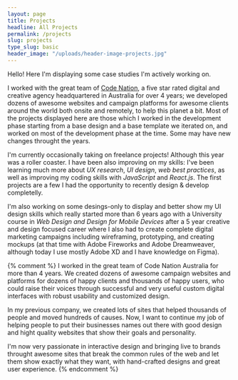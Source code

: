```yaml
---
layout: page
title: Projects
headline: All Projects
permalink: /projects
slug: projects
type_slug: basic
header_image: "/uploads/header-image-projects.jpg"
---
```


Hello! Here I'm displaying some case studies I'm actively working on.

I worked with the great team of <a class="text-rosybrown" href="https://www.codenation.com/" target="_blank">Code Nation</a>, a five star rated digital and creative agency headquartered in Australia for over 4 years; we developed dozens of awesome websites and campaign platforms for awesome clients around the world both onsite and remotely, to help this planet a bit. Most of the projects displayed here are those which I worked in the development phase starting from a base design and a base template we iterated on, and worked on most of the development phase at the time. Some may have new changes throught the years.

I'm currently occasionally taking on freelance projects! Although this year was a roller coaster. I have been also improving on my skills: I've been learning much more about <em class="font-ultra-light text-italic">UX research</em>, <em class="font-ultra-light text-italic">UI design</em>, <em class="font-ultra-light text-italic">web best practices</em>, as well as improving my coding skills with <em class="font-ultra-light text-italic">JavaScript</em> and <em class="font-ultra-light text-italic">React.js</em>. The first projects are a few I had the opportunity to recently design & develop completelly.

I'm also working on some desings-only to display and better show my UI design skills which really started more than 6 years ago with a University course in <em class="font-ultra-light text-italic">Web Design and Design for Mobile Devices</em> after a 5 year creative and design focused career where I also had to create complete digital marketing campaigns including wireframing, prototyping, and creating mockups (at that time with Adobe Fireworks and Adobe Dreamweaver,<!--<img src="/uploads/smile-face.png" style="height:15px">--> although today I use mostly Adobe XD and I have knowledge on Figma).<!--and Sketch--><!--<img src="/uploads/heart.webp" style="height:15px">-->

{% comment %}
I worked in the great team of Code Nation Australia for more than 4 years. We created dozens of awesome campaign websites and platforms for dozens of happy clients and thousands of happy users, who could raise their voices through successful and very useful custom digital interfaces with robust usability and customized design.<!--Same from LinkedIn experience-->

In my previous company, we created lots of sites that helped thousands of people and moved hundreds of causes. Now, I want to continue my job of helping people to put their businesses names out there with good design and hight quality websites that show their goals and personality.

I'm now very passionate in interactive design and bringing live to brands throught awesome sites that break the common rules of the web and let them show exactly what they want, with hand-crafted designs and great user experience.<!--Description I had written couple months ago from launch, I like-->
{% endcomment %}